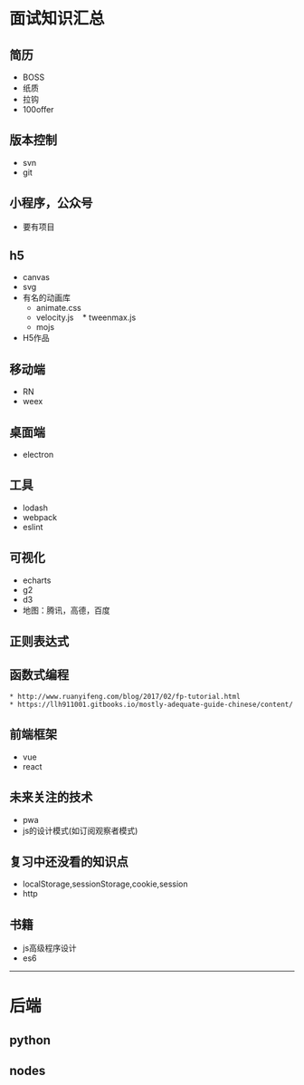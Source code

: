 # 面试知识汇总
## 简历
* BOSS
* 纸质
* 拉钩
* 100offer
## 版本控制
* svn
* git
## 小程序，公众号
* 要有项目
## h5
* canvas
* svg
* 有名的动画库
    * animate.css
    * velocity.js
    * tweenmax.js
    * mojs
* H5作品
## 移动端
* RN
* weex
## 桌面端
* electron
## 工具
* lodash
* webpack
* eslint
## 可视化
* echarts
* g2
* d3
* 地图：腾讯，高德，百度
## 正则表达式
## 函数式编程
    * http://www.ruanyifeng.com/blog/2017/02/fp-tutorial.html
    * https://llh911001.gitbooks.io/mostly-adequate-guide-chinese/content/
## 前端框架
* vue
* react
## 未来关注的技术
* pwa
* js的设计模式(如订阅观察者模式)
## 复习中还没看的知识点
* localStorage,sessionStorage,cookie,session
* http
## 书籍
* js高级程序设计
* es6
***
# 后端
## python
## nodes
